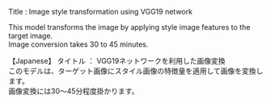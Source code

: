 Title : Image style transformation using VGG19 network<br>

This model transforms the image by applying style image features to the target image.<br>
Image conversion takes 30 to 45 minutes.<br>

【Japanese】
タイトル ： VGG19ネットワークを利用した画像変換<br>
このモデルは、ターゲット画像にスタイル画像の特徴量を適用して画像を変換します。<br>
画像変換には30～45分程度掛かります。
